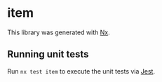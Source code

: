 # item

This library was generated with [Nx](https://nx.dev).

## Running unit tests

Run `nx test item` to execute the unit tests via [Jest](https://jestjs.io).
